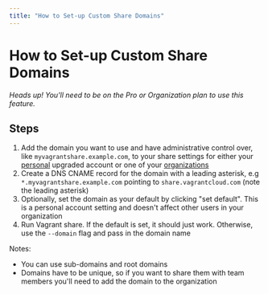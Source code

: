 ```yaml
---
title: "How to Set-up Custom Share Domains"
---
```


# How to Set-up Custom Share Domains

*Heads up! You'll need to be on the Pro or Organization plan to use this feature.*

## Steps

1. Add the domain you want to use and have administrative control over, like
`myvagrantshare.example.com`, to your share settings for either your [personal](/account/share)
upgraded account or one of your [organizations](/organizations)
2. Create a DNS CNAME record for the domain with a leading asterisk, e.g `*.myvagrantshare.example.com` pointing to `share.vagrantcloud.com` (note the leading asterisk)
3. Optionally, set the domain as your default by clicking "set default". This is
a personal account setting and doesn't affect other users in your organization
4. Run Vagrant share. If the default is set, it should just work. Otherwise,
use the `--domain` flag and pass in the domain name

Notes:

- You can use sub-domains and root domains
- Domains have to be unique, so if you want to share them with team members
you'll need to add the domain to the organization

